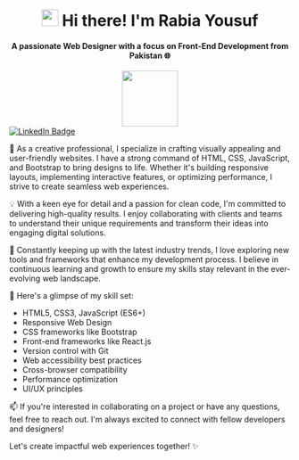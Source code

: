 <h1 align="center">
  <img src="https://media.giphy.com/media/hvRJCLFzcasrR4ia7z/giphy.gif" width="30px"/>
  Hi there! I'm Rabia Yousuf
</h1>   
<h4 align="center">
  A passionate Web Designer with a focus on Front-End Development from Pakistan  🌐
</h4>
                                            
<div id="header" align="center">
  <img src="https://media.giphy.com/media/M9gbBd9nbDrOTu1Mqx/giphy.gif" width="100"/>
</div>

<div id="badges">
  <a href="https://www.linkedin.com/mwlite/in/rabia-yousuf-b17862185">
    <img src="https://img.shields.io/badge/LinkedIn-blue?style=for-the-badge&logo=linkedin&logoColor=white" alt="LinkedIn Badge"/>
  </a>
</div>
<img src="https://komarev.com/ghpvc/?username=rabiayousuf187&style=flat-square&color=blue" alt=""/>

  <p>🎨 As a creative professional, I specialize in crafting visually appealing and user-friendly websites. I have a strong command of HTML, CSS, JavaScript, and Bootstrap to bring designs to life. Whether it's building responsive layouts, implementing interactive features, or optimizing performance, I strive to create seamless web experiences.
  </p>
  <p>💡 With a keen eye for detail and a passion for clean code, I'm committed to delivering high-quality results. I enjoy collaborating with clients and teams to understand their unique requirements and transform their ideas into engaging digital solutions.
  </p>
  <p>🚀 Constantly keeping up with the latest industry trends, I love exploring new tools and frameworks that enhance my development process. I believe in continuous learning and growth to ensure my skills stay relevant in the ever-evolving web landscape.
  </p>







🌟 Here's a glimpse of my skill set:
- HTML5, CSS3, JavaScript (ES6+)
- Responsive Web Design
- CSS frameworks like Bootstrap
- Front-end frameworks like React.js
- Version control with Git
- Web accessibility best practices
- Cross-browser compatibility
- Performance optimization
- UI/UX principles

📫 If you're interested in collaborating on a project or have any questions, feel free to reach out. I'm always excited to connect with fellow developers and designers!

Let's create impactful web experiences together! ✨
